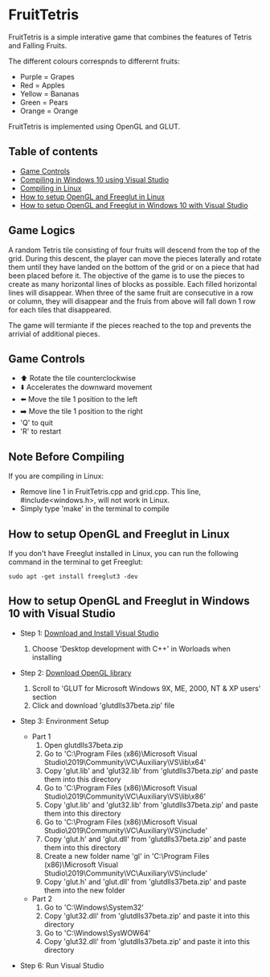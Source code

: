 # FruitTetris

FruitTetris is a simple interative game that combines the features of Tetris and Falling Fruits.


The different colours correspnds to differernt fruits:
* Purple = Grapes
* Red = Apples
* Yellow = Bananas
* Green = Pears
* Orange = Orange


FruitTetris is implemented using OpenGL and GLUT. 



## Table of contents

* [Game Controls](https://github.com/KenneyLiang/FruitTetris#game-controls)
* [Compiling in Windows 10 using Visual Studio](https://github.com/KenneyLiang/FruitTetris#how-to-compile)
* [Compiling in Linux]()
* [How to setup OpenGL and Freeglut in Linux](https://github.com/KenneyLiang/FruitTetris#how-to-setup-opengl-and-freeglut-in-linux)
* [How to setup OpenGL and Freeglut in Windows 10 with Visual Studio](https://github.com/KenneyLiang/FruitTetris#how-to-setup-opengl-and-freeglut-in-windows-10-with-visual-studio)



## Game Logics

A random Tetris tile consisting of four fruits will descend from the top of the grid. During this descent, the player can move the pieces laterally and rotate them until they have landed on the bottom of the grid or on a piece that had been placed before it. The objective of the game is to use the pieces to create as many horizontal lines of blocks as possible. Each filled horizontal lines will disappear. When three of the same fruit are consecutive in a row or column, they will disappear and the fruis from above will fall down 1 row for each tiles that disappeared. 

The game will termiante if the pieces reached to the top and prevents the arrivial of additional pieces. 



## Game Controls

* :arrow_up:	Rotate the tile counterclockwise 
* :arrow_down:	Accelerates the downward movement
* :arrow_left:	Move the tile 1 position to the left 
* :arrow_right:	Move the tile 1 position to the right
* 'Q' to quit
* 'R' to restart



## Note Before Compiling

If you are compiling in Linux:
* Remove line 1 in FruitTetris.cpp and grid.cpp. This line, #include<windows.h>, will not work in Linux.
* Simply type 'make' in the terminal to compile



## How to setup OpenGL and Freeglut in Linux

If you don't have Freeglut installed in Linux, you can run the following command in the terminal to get Freeglut:

```
sudo apt -get install freeglut3 -dev

```



## How to setup OpenGL and Freeglut in Windows 10 with Visual Studio
* Step 1: [Download and Install Visual Studio](https://visualstudio.microsoft.com/downloads/)
	1. Choose 'Desktop development with C++' in Worloads when installing

* Step 2: [Download OpenGL library](https://www.opengl.org/resources/libraries/glut/glut_downloads.php)
	1. Scroll to 'GLUT for Microsoft Windows 9X, ME, 2000, NT & XP users' section
	2. Click and download 'glutdlls37beta.zip' file

* Step 3: Environment Setup
	* Part 1
		1. Open glutdlls37beta.zip
		2. Go to 'C:\Program Files (x86)\Microsoft Visual Studio\2019\Community\VC\Auxiliary\VS\lib\x64' 
		3. Copy 'glut.lib' and 'glut32.lib' from 'glutdlls37beta.zip' and paste them into this directory
		4. Go to 'C:\Program Files (x86)\Microsoft Visual Studio\2019\Community\VC\Auxiliary\VS\lib\x86'
		5. Copy 'glut.lib' and 'glut32.lib' from 'glutdlls37beta.zip' and paste them into this directory
		6. Go to 'C:\Program Files (x86)\Microsoft Visual Studio\2019\Community\VC\Auxiliary\VS\include' 
		7. Copy 'glut.h' and 'glut.dll' from 'glutdlls37beta.zip' and paste them into this directory
		8. Create a new folder name 'gl' in 'C:\Program Files (x86)\Microsoft Visual Studio\2019\Community\VC\Auxiliary\VS\include'
		9. Copy 'glut.h' and 'glut.dll' from 'glutdlls37beta.zip' and paste them into the new folder
	* Part 2
		1. Go to 'C:\Windows\System32'
		2. Copy 'glut32.dll' from 'glutdlls37beta.zip' and paste it into this directory
		3. Go to 'C:\Windows\SysWOW64'
		4. Copy 'glut32.dll' from 'glutdlls37beta.zip' and paste it into this directory

* Step 6: Run Visual Studio